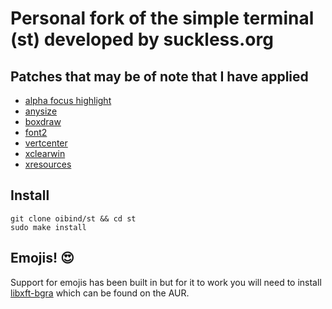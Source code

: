 # Personal fork of the simple terminal (st) developed by suckless.org

## Patches that may be of note that I have applied

+ [alpha focus highlight](https://st.suckless.org/patches/alpha_focus_highlight/)
+ [anysize](https://st.suckless.org/patches/anysize/)
+ [boxdraw](https://st.suckless.org/patches/boxdraw/)
+ [font2](https://st.suckless.org/patches/font2/)
+ [vertcenter](https://st.suckless.org/patches/vertcenter/)
+ [xclearwin](https://st.suckless.org/patches/xclearwin/)
+ [xresources](https://st.suckless.org/patches/xresources/)

## Install

```
git clone oibind/st && cd st
sudo make install
```

## Emojis! 😍

Support for emojis has been built in but for it to work you will need to
install [libxft-bgra](https://aur.archlinux.org/packages/libxft-bgra/)
which can be found on the AUR.
